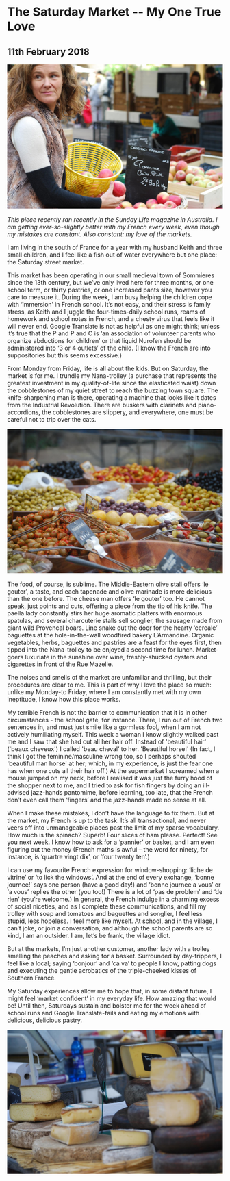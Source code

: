 ﻿
# The Saturday Market -- My One True Love

## 11th February 2018

<img src="/images/20180211/pic1.jpg" class="photo-horiz" />

*This piece recently ran recently in the Sunday Life magazine in Australia. I am getting ever-so-slightly better with my French every week, even though my mistakes are constant. Also constant: my love of the markets.*

I am living in the south of France for a year with my husband Keith and three small children, and I feel like a fish out of water everywhere but one place: the Saturday street market.

This market has been operating in our small medieval town of Sommieres since the 13th century, but we’ve only lived here for three months, or one school term, or thirty pastries, or one increased pants size, however you care to measure it. During the week, I am busy helping the children cope with ‘immersion’ in French school. It’s not easy, and their stress is family stress, as Keith and I juggle the four-times-daily school runs, reams of homework and school notes in French, and a chesty virus that feels like it will never end. Google Translate is not as helpful as one might think; unless it’s true that the P and P and C is ‘an association of volunteer parents who organize abductions for children’ or that liquid Nurofen should be administered into ‘3 or 4 outlets’ of the child. (I know the French are into suppositories but this seems excessive.)

From Monday from Friday, life is all about the kids.  But on Saturday, the market is for me. I trundle my Nana-trolley (a purchase that represents the greatest investment in my quality-of-life since the elasticated waist) down the cobblestones of my quiet street to reach the buzzing town square. The knife-sharpening man is there, operating a machine that looks like it dates from the Industrial Revolution. There are buskers with clarinets and piano-accordions, the cobblestones are slippery, and everywhere, one must be careful not to trip over the cats.

<img src="/images/20180211/pic2.jpg" class="photo-horiz" />

The food, of course, is sublime. The Middle-Eastern olive stall offers ‘le gouter’, a taste, and each tapenade and olive marinade is more delicious than the one before. The cheese man offers ‘le gouter’ too. He cannot speak, just points and cuts, offering a piece from the tip of his knife. The paella lady constantly stirs her huge aromatic platters with enormous spatulas, and several charcuterie stalls sell songlier, the sausage made from giant wild Provencal boars. Line snake out the door for the hearty ‘cereale’ baguettes at the hole-in-the-wall woodfired bakery L’Armandine. Organic vegetables, herbs, baguettes and pastries are a feast for the eyes first, then tipped into the Nana-trolley to be enjoyed a second time for lunch. Market-goers luxuriate in the sunshine over wine, freshly-shucked oysters and cigarettes in front of the Rue Mazelle.

The noises and smells of the market are unfamiliar and thrilling, but their procedures are clear to me. This is part of why I love the place so much: unlike my Monday-to Friday, where I am constantly met with my own ineptitude, I know how this place works.

My terrible French is not the barrier to communication that it is in other circumstances - the school gate, for instance. There, I run out of French two sentences in, and must just smile like a gormless fool, when I am not actively humiliating myself.  This week a woman I know slightly walked past me and I saw that she had cut all her hair off. Instead of 'beautiful hair' ('beaux cheveux') I called 'beau cheval’ to her.  'Beautiful horse!' (In fact, I think I got the feminine/masculine wrong too, so I perhaps shouted 'beautiful man horse' at her; which, in my experience, is just the fear one has when one cuts all their hair off.) At the supermarket I screamed when a mouse jumped on my neck, before I realised it was just the furry hood of the shopper next to me, and I tried to ask for fish fingers by doing an ill-advised jazz-hands pantomime, before learning, too late, that the French don’t even call them ‘fingers’ and the jazz-hands made no sense at all.

When I make these mistakes, I don’t have the language to fix them. But at the market, my French is up to the task. It’s all transactional, and never veers off into unmanageable places past the limit of my sparse vocabulary.  How much is the spinach? Superb! Four slices of ham please. Perfect! See you next week. I know how to ask for a ‘pannier’ or basket, and I am even figuring out the money (French maths is awful – the word for ninety, for instance, is ‘quartre vingt dix’, or ‘four twenty ten’.)

I can use my favourite French expression for window-shopping:  ‘liche de vitrine’ or ‘to lick the windows’. And at the end of every exchange, ‘bonne journee!’ says one person (have a good day!) and ‘bonne journee a vous’ or ‘a vous’ replies the other (you too!) There is a lot of ‘pas de problem’ and ‘de rien’ (you’re welcome.) In general, the French indulge in a charming excess of social niceties, and as I complete these communications, and fill my trolley with soap and tomatoes and baguettes and songlier, I feel less stupid, less hopeless. I feel more like myself. At school, and in the village, I can’t joke, or join a conversation, and although the school parents are so kind, I am an outsider. I am, let’s be frank, the village idiot.

But at the markets, I’m just another customer, another lady with a trolley smelling the peaches and asking for a basket. Surrounded by day-trippers, I feel like a local; saying ‘bonjour’ and ‘ca va’ to people I know, patting dogs and executing the gentle acrobatics of the triple-cheeked kisses of Southern France.

My Saturday experiences allow me to hope that, in some distant future, I might feel ‘market confident’ in my everyday life. How amazing that would be! Until then, Saturdays sustain and bolster me for the week ahead of school runs and Google Translate-fails and eating my emotions with delicious, delicious pastry.

<img src="/images/20180211/pic3.jpg" class="photo-horiz" />